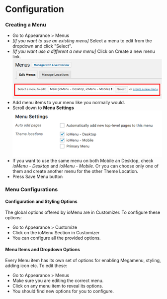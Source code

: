# Configuration

### Creating a Menu
* Go to Appearance > Menus
* *[If you want to use an existing menu]* Select a menu to edit from the dropdown and click "Select".
* *[If you want use a different a new menu]* Click on Create a new menu link. ![](../img/menus.png)
* Add menu items to your menu like you normally would.
* Scroll down to **Menu Settings** ![](../img/menus-settings.png)
* If you want to use the same menu on both Mobile an Desktop, check *ioMenu - Desktop* and *ioMenu - Mobile*. Or you can choose only one of them and create another menu for the other Theme Location.
* Press Save Menu button

### Menu Configurations
#### Configuration and Styling Options
 The global options offered by ioMenu are in Customizer. To configure these options:
* Go to Appearance > Customize
* Click on the ioMenu Section in Customizer
* You can configure all the provided options.

#### Menu Items and Dropdown Options
Every Menu item has its own set of options for enabling Megamenu, styling, adding icon etc. To edit these:
* Go to Appearance > Menus
* Make sure you are editing the correct menu. 
* Click on any menu item to reveal its options.
* You should find new options for you to configure.